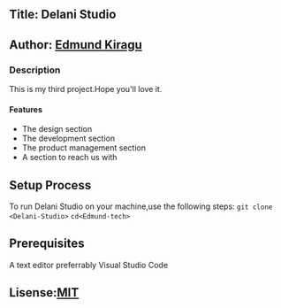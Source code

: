 ## Title: Delani Studio
## Author: [Edmund Kiragu](https://edmund-tech.github.io/Delani-Studio/)
### Description
This is my third project.Hope you'll love it.
#### Features
* The design section
* The development section
* The product management section
* A section to reach us with
## Setup Process
To run Delani Studio on your machine,use the following steps:
`git clone <Delani-Studio>`
`cd<Edmund-tech>`
## Prerequisites
A text editor preferrably Visual Studio Code
## Lisense:[MIT](https://github.com/git/git-scm.com/blob/main/MIT-LICENSE.txt)